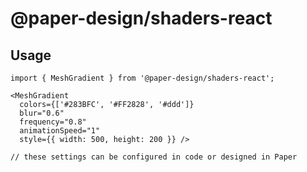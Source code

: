 # @paper-design/shaders-react

## Usage

```
import { MeshGradient } from '@paper-design/shaders-react';

<MeshGradient
  colors={['#283BFC', '#FF2828', '#ddd']}
  blur="0.6"
  frequency="0.8"
  animationSpeed="1"
  style={{ width: 500, height: 200 }} />

// these settings can be configured in code or designed in Paper
```
